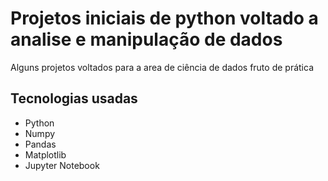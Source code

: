 # Projetos iniciais de python voltado a analise e manipulação de dados
Alguns projetos voltados para a area de ciência de dados fruto de prática
## Tecnologias usadas
* Python
* Numpy
* Pandas
* Matplotlib
* Jupyter Notebook
##
